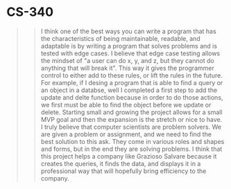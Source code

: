 # CS-340

>> I think one of the best ways you can write a program that has the characteristics of being maintainable, readable, and adaptable is by writing a program that solves problems and is tested with edge cases. I believe that edge case testing allows the mindset of "a user can do x, y, and z, but they cannot do anything that will break it". This way it gives the programmer control to either add to these rules, or lift the rules in the future. For example, if I desing a program that is able to find a query or an object in a databse, well I completed a first step to add the update and delte function because in order to do those actions, we first must be able to find the object before we update or delete. Starting small and growing the project allows for a small MVP goal and then the expansion is the stretch or nice to have.
>> I truly believe that computer scientists are problem solvers. We are given a problem or assignment, and we need to find the best solution to this ask. They come in various roles and shapes and forms, but in the end they are solving problems. I think that this project helps a company like Grazioso Salvare because it creates the queries, it finds the data, and displays it in a professional way that will hopefully bring efficiency to the company.
